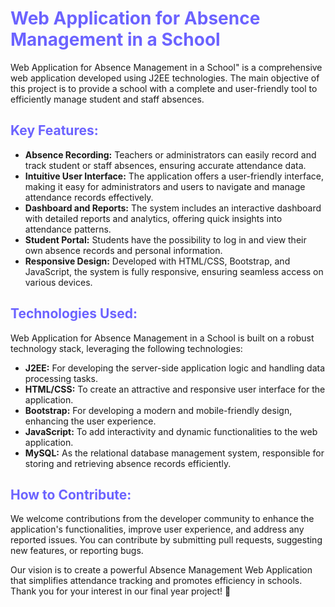<h1 style="color:#6c63ff;"> Web Application for Absence Management in a School</h1>

<p>
    Web Application for Absence Management in a School" is a comprehensive web application developed using J2EE technologies. The main objective of this project is to provide a school with a complete and user-friendly tool to efficiently manage student and staff absences.
</p>

<h2 style="color:#6c63ff;">Key Features:</h2>
<ul>
    <li><strong>Absence Recording:</strong> Teachers or administrators can easily record and track student or staff absences, ensuring accurate attendance data.</li>
    <li><strong>Intuitive User Interface:</strong> The application offers a user-friendly interface, making it easy for administrators and users to navigate and manage attendance records effectively.</li>
    <li><strong>Dashboard and Reports:</strong> The system includes an interactive dashboard with detailed reports and analytics, offering quick insights into attendance patterns.</li>
    <li><strong>Student Portal:</strong> Students have the possibility to log in and view their own absence records and personal information.</li>
    <li><strong>Responsive Design:</strong> Developed with HTML/CSS, Bootstrap, and JavaScript, the system is fully responsive, ensuring seamless access on various devices.</li>
</ul>

<h2 style="color:#6c63ff;">Technologies Used:</h2>
<p>
     Web Application for Absence Management in a School is built on a robust technology stack, leveraging the following technologies:
</p>
<ul>
    <li><strong>J2EE:</strong> For developing the server-side application logic and handling data processing tasks.</li>
    <li><strong>HTML/CSS:</strong> To create an attractive and responsive user interface for the application.</li>
    <li><strong>Bootstrap:</strong> For developing a modern and mobile-friendly design, enhancing the user experience.</li>
    <li><strong>JavaScript:</strong> To add interactivity and dynamic functionalities to the web application.</li>
    <li><strong>MySQL:</strong> As the relational database management system, responsible for storing and retrieving absence records efficiently.</li>
</ul>

<h2 style="color:#6c63ff;">How to Contribute:</h2>
<p>
    We welcome contributions from the developer community to enhance the application's functionalities, improve user experience, and address any reported issues. You can contribute by submitting pull requests, suggesting new features, or reporting bugs.
</p>

<p>
    Our vision is to create a powerful Absence Management Web Application that simplifies attendance tracking and promotes efficiency in schools. Thank you for your interest in our final year project! 📝
</p>
